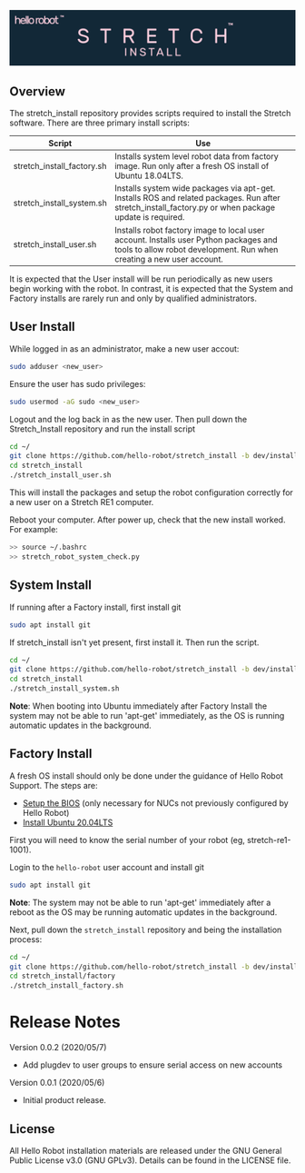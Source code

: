 ![](./images/banner.png)

## Overview

The stretch_install repository provides scripts required to install the Stretch software. There are three primary install scripts:

| Script                     | Use                                                          |
| -------------------------- | ------------------------------------------------------------ |
| stretch_install_factory.sh | Installs system level robot data from factory image. Run only after a fresh OS install of Ubuntu 18.04LTS. |
| stretch_install_system.sh  | Installs system wide packages via apt-get. Installs ROS and related packages. Run after stretch_install_factory.py or when package update is required. |
| stretch_install_user.sh    | Installs robot factory image to local user account. Installs user Python packages and tools to allow robot development. Run when creating a new user account. |

It is expected that the User install will be run periodically as new users begin working with the robot. In contrast,  it is expected that the System and Factory installs are rarely run and only by qualified administrators.

## User Install 

While logged in as an administrator, make a new user accout:
```bash
sudo adduser <new_user>
```

Ensure the user has sudo privileges:

```bash
sudo usermod -aG sudo <new_user>
```

Logout and the log back in as the new user. Then pull down the Stretch_Install repository and run the install script

```bash
cd ~/
git clone https://github.com/hello-robot/stretch_install -b dev/install_20.04
cd stretch_install
./stretch_install_user.sh
```

This will install the packages and setup the robot configuration correctly for a new user on a Stretch RE1 computer.

Reboot your computer. After power up, check that the new install worked. For example:
```bash
>> source ~/.bashrc
>> stretch_robot_system_check.py
```

## System Install 

If running after a Factory install, first install git

```bash
sudo apt install git
```

If stretch_install isn't yet present, first install it. Then run the script.

```bash
cd ~/
git clone https://github.com/hello-robot/stretch_install -b dev/install_20.04
cd stretch_install
./stretch_install_system.sh
```

**Note**: When booting into Ubuntu immediately after Factory Install the system may not be able to run 'apt-get' immediately, as the OS is running automatic updates in the background.

## Factory Install 

A fresh OS install should only be done under the guidance of Hello Robot Support. The steps are:

* [Setup the BIOS](./docs/configure_BIOS.md)  (only necessary for NUCs not previously configured by Hello Robot)
* [Install  Ubuntu 20.04LTS](./docs/install_ubuntu_20.04.md)

First you will need to know the serial number of your robot (eg, stretch-re1-1001). 

Login to the `hello-robot` user account and install git

```bash
sudo apt install git
```

**Note**: The system may not be able to run 'apt-get' immediately after a reboot as the OS may be running automatic updates in the background.

Next, pull down the `stretch_install` repository and being the installation process:

```bash
cd ~/
git clone https://github.com/hello-robot/stretch_install -b dev/install_20.04
cd stretch_install/factory
./stretch_install_factory.sh
```





# Release Notes

Version 0.0.2 (2020/05/7)

* Add plugdev to user groups to ensure serial access on new accounts

Version 0.0.1 (2020/05/6)

* Initial product release.


## License

All Hello Robot installation materials are released under the GNU General Public License v3.0 (GNU GPLv3). Details can be found in the LICENSE file.


